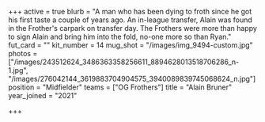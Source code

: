 +++
active = true
blurb = "A man who has been dying to froth since he got his first taste a couple of years ago. An in-league transfer, Alain was found in the Frother's carpark on transfer day. The Frothers were more than happy to sign Alain and bring him into the fold, no-one more so than Ryan."
fut_card = ""
kit_number = 14
mug_shot = "/images/img_9494-custom.jpg"
photos = ["/images/243512624_3486363358256611_8894628013518706286_n-1.jpg", "/images/276042144_3619883704904575_3940089839745068624_n.jpg"]
position = "Midfielder"
teams = ["OG Frothers"]
title = "Alain Bruner"
year_joined = "2021"

+++
